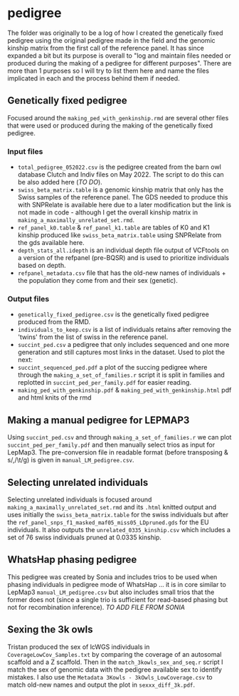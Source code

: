 # pedigree
The folder was originally to be a log of how I created the genetically fixed pedigree using the original pedigree made in the field and the genomic kinship matrix from the first call of the reference panel. It has since expanded a bit but its purpose is overall to "log and maintain files needed or produced during the making of a pedigree for different purposes". 
There are more than 1 purposes so I will try to list them here and name the files implicated in each and the process behind them if needed.  

## Genetically fixed pedigree  
Focused around the `making_ped_with_genkinship.rmd` are several other files that were used or produced during the making of the genetically fixed pedigree.   

### Input files 
- `total_pedigree_052022.csv` is the pedigree created from the barn owl database Clutch and Indiv files on May 2022. The script to do this can be also added here (*TO DO*).   
- `swiss_beta_matrix.table` is a genomic kinship matrix that only has the Swiss samples of the reference panel. The GDS needed to produce this with SNPRelate is available here due to a later modification but the link is not made in code - although I get the overall kinship matrix in `making_a_maximally_unrelated_set.rmd`.   
- `ref_panel_k0.table` & `ref_panel_k1.table` are tables of K0 and K1 kinship produced like `swiss_beta_matrix.table` using SNPRelate from the gds available here.  
- `depth_stats_all.idepth` is an individual depth file output of VCFtools on a version of the refpanel (pre-BQSR) and is used to prioritize individuals based on depth.  
- `refpanel_metadata.csv` file that has the old-new names of individuals +  the population they come from and their sex (genetic).  

### Output files 
- `genetically_fixed_pedigree.csv` is the genetically fixed pedigree produced from the RMD.  
- `individuals_to_keep.csv` is a list of individuals retains after removing the 'twins' from the list of swiss in the reference panel.  
- `succint_ped.csv` a pedigree that only includes sequenced and one more generation and still captures most links in the dataset. Used to plot the next: 
- `succint_sequenced_ped.pdf` a plot of the succing pedigree where through the `making_a_set_of_families.r` script it is split in families and replotted in `succint_ped_per_family.pdf` for easier reading. 
- `making_ped_with_genkinship.pdf` & `making_ped_with_genkinship.html` pdf and html knits of the rmd

## Making a manual pedigree for LEPMAP3

Using `succint_ped.csv` and through `making_a_set_of_families.r` we can plot `succint_ped_per_family.pdf`  and then manually select trios as input for LepMap3. The pre-conversion file in readable format (before transposing & s/,/\t/g) is given in `manual_LM_pedigree.csv`. 

## Selecting unrelated individuals 

Selecting unrelated individuals is focused around `making_a_maximally_unrelated_set.rmd` and its `.html` knitted output and uses initially the `swiss_beta_matrix.table` for the swiss individuals but after the `ref_panel_snps_f1_masked_maf05_miss05_LDpruned.gds` for the EU individuals. It also outputs the `unrelated_0335_kinship.csv` which includes a set of 76 swiss individuals pruned at 0.0335 kinship.   

## WhatsHap phasing pedigree 

This pedigree was created by Sonia and includes trios to be used when phasing individuals in pedigree mode of WhatsHap ... it is in core similar to LepMap3 `manual_LM_pedigree.csv` but also includes small trios that the former does not (since a single trio is sufficient for read-based phasing but not for recombination inference).   *TO ADD FILE FROM SONIA*

## Sexing the 3k owls 

Tristan produced the sex of lcWGS individuals in `CoverageLowCov_Samples.txt` by comparing the coverage of an autosomal scaffold and a Z scaffold. Then in the `match_3kowls_sex_and_seq.r` script I match the sex of genomic data with the pedigree available sex to identify mistakes. I also use the `Metadata 3Kowls - 3kOwls_LowCoverage.csv` to match old-new names and output the plot in `sexxx_diff_3k.pdf`.

